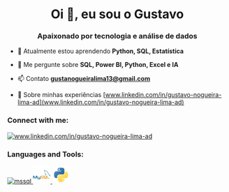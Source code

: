 <h1 align="center">Oi 👋, eu sou o Gustavo</h1>
<h3 align="center">Apaixonado por tecnologia e análise de dados</h3>

- 🌱 Atualmente estou aprendendo **Python, SQL, Estatística**

- 💬 Me pergunte sobre **SQL, Power BI, Python, Excel e IA**

- 📫 Contato **gustanogueiralima13@gmail.com**

- 📄 Sobre minhas experiências [www.linkedin.com/in/gustavo-nogueira-lima-ad](www.linkedin.com/in/gustavo-nogueira-lima-ad)

<h3 align="left">Connect with me:</h3>
<p align="left">
<a href="https://linkedin.com/in/www.linkedin.com/in/gustavo-nogueira-lima-ad" target="blank"><img align="center" src="https://raw.githubusercontent.com/rahuldkjain/github-profile-readme-generator/master/src/images/icons/Social/linked-in-alt.svg" alt="www.linkedin.com/in/gustavo-nogueira-lima-ad" height="30" width="40" /></a>
</p>

<h3 align="left">Languages and Tools:</h3>
<p align="left"> <a href="https://www.microsoft.com/en-us/sql-server" target="_blank" rel="noreferrer"> <img src="https://www.svgrepo.com/show/303229/microsoft-sql-server-logo.svg" alt="mssql" width="40" height="40"/> </a> <a href="https://www.mysql.com/" target="_blank" rel="noreferrer"> <img src="https://raw.githubusercontent.com/devicons/devicon/master/icons/mysql/mysql-original-wordmark.svg" alt="mysql" width="40" height="40"/> </a> <a href="https://www.python.org" target="_blank" rel="noreferrer"> <img src="https://raw.githubusercontent.com/devicons/devicon/master/icons/python/python-original.svg" alt="python" width="40" height="40"/> </a> </p>
